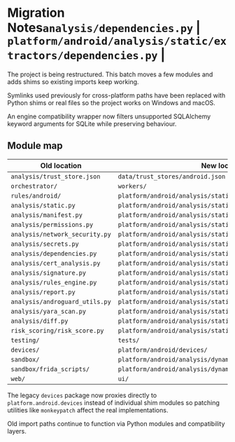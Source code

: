 # Migration Notes`analysis/dependencies.py` | `platform/android/analysis/static/extractors/dependencies.py` |

The project is being restructured. This batch moves a few modules and adds shims so existing imports keep working.

Symlinks used previously for cross-platform paths have been replaced with Python shims or real files so the project works on Windows and macOS.

An engine compatibility wrapper now filters unsupported SQLAlchemy keyword arguments for SQLite while preserving behaviour.

## Module map

| Old location | New location |
|--------------|--------------|
| `analysis/trust_store.json` | `data/trust_stores/android.json` |
| `orchestrator/` | `workers/` |
| `rules/android/` | `platform/android/analysis/static/rules/packs/` |
| `analysis/static.py` | `platform/android/analysis/static/pipeline.py` |
| `analysis/manifest.py` | `platform/android/analysis/static/extractors/manifest.py` |
| `analysis/permissions.py` | `platform/android/analysis/static/extractors/permissions.py` |
| `analysis/network_security.py` | `platform/android/analysis/static/extractors/network.py` |
| `analysis/secrets.py` | `platform/android/analysis/static/extractors/secrets.py` |
| `analysis/dependencies.py` | `platform/android/analysis/static/extractors/dependencies.py` |
| `analysis/cert_analysis.py` | `platform/android/analysis/static/extractors/crypto.py` |
| `analysis/signature.py` | `platform/android/analysis/static/extractors/signing.py` |
| `analysis/rules_engine.py` | `platform/android/analysis/static/rules/engine.py` |
| `analysis/report.py` | `platform/android/analysis/static/report/writer.py` |
| `analysis/androguard_utils.py` | `platform/android/analysis/static/adapters/androguard.py` |
| `analysis/yara_scan.py` | `platform/android/analysis/static/yara_scan.py` |
| `analysis/diff.py` | `platform/android/analysis/static/diff.py` |
| `risk_scoring/risk_score.py` | `platform/android/analysis/static/scoring/risk_score.py` |
| `testing/` | `tests/` |
| `devices/` | `platform/android/devices/` |
| `sandbox/` | `platform/android/analysis/dynamic/` |
| `sandbox/frida_scripts/` | `platform/android/analysis/dynamic/frida/` |
| `web/` | `ui/` |

The legacy `devices` package now proxies directly to `platform.android.devices`
instead of individual shim modules so patching utilities like `monkeypatch`
affect the real implementations.

Old import paths continue to function via Python modules and compatibility layers.
